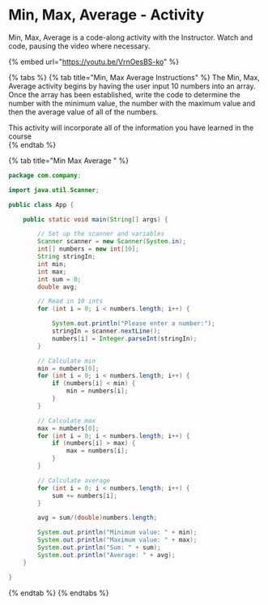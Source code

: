# Min, Max, Average - Activity

Min, Max, Average is a code-along activity with the Instructor. Watch and code, pausing the video where necessary.  

{% embed url="https://youtu.be/VrnOesBS-ko" %}

{% tabs %}
{% tab title="Min, Max Average Instructions" %}
The Min, Max, Average activity begins by having the user input 10 numbers into an array. Once the array has been established, write the code to determine the number with the minimum value, the number with the maximum value and then the average value of all of the numbers. 

This activity will incorporate all of the information you have learned in the course  
{% endtab %}

{% tab title="Min Max Average " %}
```java
package com.company;

import java.util.Scanner;

public class App {

    public static void main(String[] args) {

        // Set up the scanner and variables
        Scanner scanner = new Scanner(System.in);
        int[] numbers = new int[10];
        String stringIn;
        int min;
        int max;
        int sum = 0;
        double avg;

        // Read in 10 ints
        for (int i = 0; i < numbers.length; i++) {

            System.out.println("Please enter a number:");
            stringIn = scanner.nextLine();
            numbers[i] = Integer.parseInt(stringIn);
        }

        // Calculate min
        min = numbers[0];
        for (int i = 0; i < numbers.length; i++) {
            if (numbers[i] < min) {
                min = numbers[i];
            }
        }

        // Calculate max
        max = numbers[0];
        for (int i = 0; i < numbers.length; i++) {
            if (numbers[i] > max) {
                max = numbers[i];
            }
        }

        // Calculate average
        for (int i = 0; i < numbers.length; i++) {
            sum += numbers[i];
        }

        avg = sum/(double)numbers.length;

        System.out.println("Minimum value: " + min);
        System.out.println("Maximum value: " + max);
        System.out.println("Sum: " + sum);
        System.out.println("Average: " + avg);
    }

}
```
{% endtab %}
{% endtabs %}

